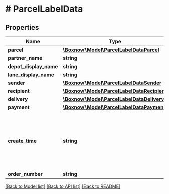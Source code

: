 # # ParcelLabelData

## Properties

Name | Type | Description | Notes
------------ | ------------- | ------------- | -------------
**parcel** | [**\Boxnow\Model\ParcelLabelDataParcel**](ParcelLabelDataParcel.md) |  |
**partner_name** | **string** |  |
**depot_display_name** | **string** |  | [optional]
**lane_display_name** | **string** |  | [optional]
**sender** | [**\Boxnow\Model\ParcelLabelDataSender**](ParcelLabelDataSender.md) |  |
**recipient** | [**\Boxnow\Model\ParcelLabelDataRecipient**](ParcelLabelDataRecipient.md) |  |
**delivery** | [**\Boxnow\Model\ParcelLabelDataDelivery**](ParcelLabelDataDelivery.md) |  |
**payment** | [**\Boxnow\Model\ParcelLabelDataPayment**](ParcelLabelDataPayment.md) |  |
**create_time** | **string** | Date time in 24h format based on region, e.g. &#x60;Τετ 21/12/22 16:37&#x60; for &#x60;el-GR&#x60; region. | [optional]
**order_number** | **string** |  |

[[Back to Model list]](../../README.md#models) [[Back to API list]](../../README.md#endpoints) [[Back to README]](../../README.md)
